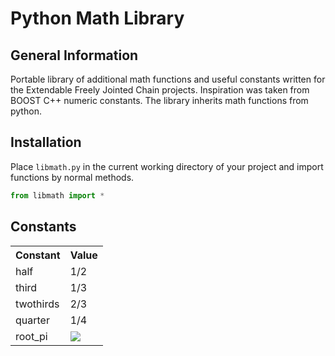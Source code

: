 Python Math Library
===================


General Information
-------------------

Portable library of additional math functions and useful constants written for the Extendable Freely Jointed Chain projects. Inspiration was taken from BOOST C++ numeric constants. The library inherits math functions from python.


Installation
------------

Place `libmath.py` in the current working directory of your project and import functions by normal methods. 

```python
from libmath import *
```

Constants
---------

<table>
  <tr>
    <th>Constant</th><th>Value</th>
  </tr>
  <tr>
    <td>half</td><td>1/2</td>
  </tr>
  <tr>
    <td>third</td><td>1/3</td>
  </tr>
  <tr>
    <td>twothirds</td><td>2/3</td>
  </tr>
  <tr>
    <td>quarter</td><td>1/4</td>
  </tr>
  <tr>
    <td>root_pi</td><td><img src="http://latex.codecogs.com/gif.latex?\sqrt\pi" border="0"/></td>
  </tr>
  
  
  
  
</table>

